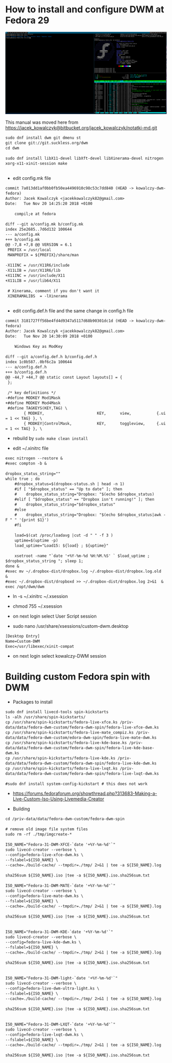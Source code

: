 
# How to install and configure DWM at Fedora 29

![Fedora 30 DWM screenshot](./screenshots/dwm-fedora-2018-11-20-152332_1920x975_scrot.png)

This manual was moved here from [https://jacek_kowalczyk@bitbucket.org/jacek_kowalczyk/notatki-md.git](https://jacek_kowalczyk@bitbucket.org/jacek_kowalczyk/notatki-md.git)


```
sudo dnf install dwm git dmenu st
git clone git://git.suckless.org/dwm
cd dwm 

sudo dnf install libX11-devel libXft-devel libXinerama-devel nitrogen xorg-x11-xinit-session make 


```

* edit config.mk file 

```
commit 7a013dd1af0bb0fb50ea4496910c98c53c7dd840 (HEAD -> kowalczy-dwm-fedora)
Author: Jacek Kowalczyk <jacekkowalczyk82@gmail.com>
Date:   Tue Nov 20 14:25:20 2018 +0100

    compil;e at fedora

diff --git a/config.mk b/config.mk
index 25e2685..7d6d132 100644
--- a/config.mk
+++ b/config.mk
@@ -7,8 +7,8 @@ VERSION = 6.1
 PREFIX = /usr/local
 MANPREFIX = ${PREFIX}/share/man

-X11INC = /usr/X11R6/include
-X11LIB = /usr/X11R6/lib
+X11INC = /usr/include/X11
+X11LIB = /usr/lib64/X11

 # Xinerama, comment if you don't want it
 XINERAMALIBS  = -lXinerama


```

* edit config.def.h file and the same change in config.h file

```
commit 3181727ff56be4fd4d9347a5117d68b90301dc1d (HEAD -> kowalczy-dwm-fedora)
Author: Jacek Kowalczyk <jacekkowalczyk82@gmail.com>
Date:   Tue Nov 20 14:30:09 2018 +0100

    Windows Key as ModKey

diff --git a/config.def.h b/config.def.h
index 1c0b587..0bf6c2a 100644
--- a/config.def.h
+++ b/config.def.h
@@ -44,7 +44,7 @@ static const Layout layouts[] = {
 };

 /* key definitions */
-#define MODKEY Mod1Mask
+#define MODKEY Mod4Mask
 #define TAGKEYS(KEY,TAG) \
        { MODKEY,                       KEY,      view,           {.ui = 1 << TAG} }, \
        { MODKEY|ControlMask,           KEY,      toggleview,     {.ui = 1 << TAG} }, \

```
* rebuild by `sudo make clean install`

* edit ~/.xinitrc file 

```
exec nitrogen --restore &
#exec compton -b &

dropbox_status_string=""
while true ; do 
    #dropbox_status=$(dropbox-status.sh | head -n 1)
    #if [ "$dropbox_status" == "Up to date" ]; then 
    #    dropbox_status_string="Dropbox: "$(echo $dropbox_status)
    #elif [ "$dropbox_status" == "Dropbox isn't running!" ]; then 
    #    dropbox_status_string="$dropbox_status"
    #else 
    #    dropbox_status_string="Dropbox: "$(echo $dropbox_status|awk -F " " '{print $1}')
    #fi 

    load=$(cat /proc/loadavg |cut -d " " -f 3 )
    uptime=$(uptime -p)
    load_uptime="Load15: ${load} ; ${uptime}"

    xsetroot -name "`date '+%Y-%m-%d %H:%M.%S' ` $load_uptime ; $dropbox_status_string "; sleep 1; 
done &
#exec mv ~/.dropbox-dist/dropbox.log ~/.dropbox-dist/dropbox.log.old  & 
#exec ~/.dropbox-dist/dropboxd >> ~/.dropbox-dist/dropbox.log 2>&1  & 
exec /opt/dwm/dwm

```

* ln -s ~/.xinitrc ~/.xsession
* chmod 755 ~/.xsession

* on next login select User Script session 

* sudo nano /usr/share/xsessions/custom-dwm.desktop 

```
[Desktop Entry]
Name=Custom-DWM
Exec=/usr/libexec/xinit-compat
```

* on next login select kowalczy-DWM session

# Building custom Fedora spin with DWM 

* Packages to install 

```
sudo dnf install livecd-tools spin-kickstarts 
ls -alh /usr/share/spin-kickstarts/
cp /usr/share/spin-kickstarts/fedora-live-xfce.ks /priv-data/data/fedora-dwm-custom/fedora-dwm-spin/fedora-live-xfce-dwm.ks
cp /usr/share/spin-kickstarts/fedora-live-mate_compiz.ks /priv-data/data/fedora-dwm-custom/edora-dwm-spin/fedora-live-mate-dwm.ks
cp /usr/share/spin-kickstarts/fedora-live-kde-base.ks /priv-data/data/fedora-dwm-custom/fedora-dwm-spin/fedora-live-kde-base-dwm.ks
cp /usr/share/spin-kickstarts/fedora-live-kde.ks /priv-data/data/fedora-dwm-custom/fedora-dwm-spin/fedora-live-kde-dwm.ks
cp /usr/share/spin-kickstarts/fedora-live-lxqt.ks /priv-data/data/fedora-dwm-custom/fedora-dwm-spin/fedora-live-lxqt-dwm.ks

#sudo dnf install system-config-kickstart # this does not work 

```

* https://forums.fedoraforum.org/showthread.php?313683-Making-a-Live-Custom-Iso-Using-Livemedia-Creator 

* Building 

```
cd /priv-data/data/fedora-dwm-custom/fedora-dwm-spin

# remove old image file system files 
sudo rm -rf ./tmp/imgcreate-*

ISO_NAME="Fedora-31-DWM-XFCE-`date '+%Y-%m-%d'`" 
sudo livecd-creator --verbose \
--config=fedora-live-xfce-dwm.ks \
--fslabel=${ISO_NAME} \
--cache=./build-cache/ --tmpdir=./tmp/ 2>&1 | tee -a ${ISO_NAME}.log 

sha256sum ${ISO_NAME}.iso |tee -a ${ISO_NAME}.iso.sha256sum.txt

ISO_NAME="Fedora-31-DWM-MATE-`date '+%Y-%m-%d'`" 
sudo livecd-creator --verbose \
--config=fedora-live-mate-dwm.ks \
--fslabel=${ISO_NAME} \
--cache=./build-cache/ --tmpdir=./tmp/ 2>&1 | tee -a ${ISO_NAME}.log 

sha256sum ${ISO_NAME}.iso |tee -a ${ISO_NAME}.iso.sha256sum.txt


ISO_NAME="Fedora-31-DWM-KDE-`date '+%Y-%m-%d'`" 
sudo livecd-creator --verbose \
--config=fedora-live-kde-dwm.ks \
--fslabel=${ISO_NAME} \
--cache=./build-cache/ --tmpdir=./tmp/ 2>&1 | tee -a ${ISO_NAME}.log 

sha256sum ${ISO_NAME}.iso |tee -a ${ISO_NAME}.iso.sha256sum.txt


ISO_NAME="Fedora-31-DWM-light-`date '+%Y-%m-%d'`" 
sudo livecd-creator --verbose \
--config=fedora-live-dwm-ultra-light.ks \
--fslabel=${ISO_NAME} \
--cache=./build-cache/ --tmpdir=./tmp/ 2>&1 | tee -a ${ISO_NAME}.log 

sha256sum ${ISO_NAME}.iso |tee -a ${ISO_NAME}.iso.sha256sum.txt


ISO_NAME="Fedora-31-DWM-LXQT-`date '+%Y-%m-%d'`" 
sudo livecd-creator --verbose \
--config=fedora-live-lxqt-dwm.ks \
--fslabel=${ISO_NAME} \
--cache=./build-cache/ --tmpdir=./tmp/ 2>&1 | tee -a ${ISO_NAME}.log 

sha256sum ${ISO_NAME}.iso |tee -a ${ISO_NAME}.iso.sha256sum.txt

```
